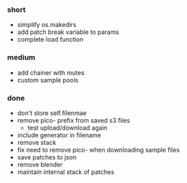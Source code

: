 ### short

- simplify os.makedirs
- add patch break variable to params
- complete load function

### medium

- add chainer with mutes
- custom sample pools

### done

- don't store self.filenmae
- remove pico- prefix from saved s3 files
  - test upload/download again
- include generator in filename
- remove stack
- fix need to remove pico- when downloading sample files
- save patches to json
- remove blender
- maintain internal stack of patches
